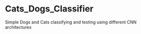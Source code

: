 # Cats_Dogs_Classifier
Simple Dogs and Cats classifying and testing using different CNN architectures
